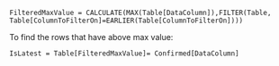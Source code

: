     FilteredMaxValue = CALCULATE(MAX(Table[DataColumn]),FILTER(Table, Table[ColumnToFilterOn]=EARLIER(Table[ColumnToFilterOn])))


To find the rows that have above max value:

    IsLatest = Table[FilteredMaxValue]= Confirmed[DataColumn]
